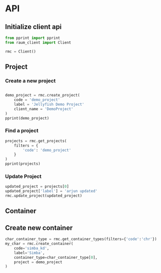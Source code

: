 # API

## Initialize client api
```python
from pprint import pprint
from raum_client import Client

rmc = Client()
```

## Project
### Create a new project
```python

demo_project = rmc.create_project(
    code = 'demo_project'
    label = 'Jellyfish Demo Project'
    client_name = 'DemoProject'
)
pprint(demo_project)
```
### Find a project
```python
projects = rmc.get_projects(
    filters = {
        'code': 'demo_project'
    }
)
pprint(projects)
```
### Update Project
```python
updated_project = projects[0]
updated_project['label'] = 'arjun updated'
rmc.update_project(updated_project)
```

## Container
## Create  new container
```python
char_container_type = rmc.get_container_types(filters={'code':'chr'})
my_char = rmc.create_container(
    code='simba_kd',
    label='Simba',
    container_type=char_container_type[0],
    project = demo_project
)
